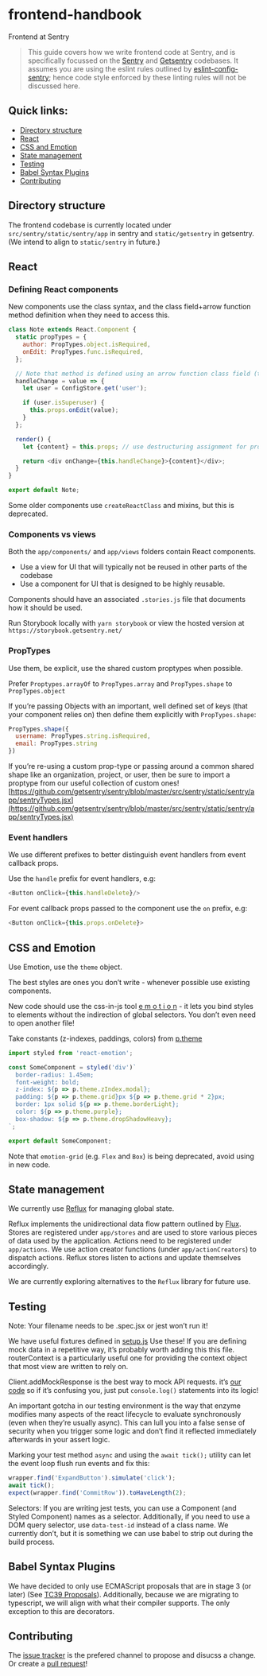 # frontend-handbook

Frontend at Sentry

> This guide covers how we write frontend code at Sentry, and is specifically focussed on the [Sentry](https://github.com/getsentry/sentry) and [Getsentry](https://github.com/getsentry/getsentry) codebases. It assumes you are using the eslint rules outlined by [eslint-config-sentry](https://github.com/getsentry/eslint-config-sentry); hence code style enforced by these linting rules will not be discussed here.

## Quick links:

- [Directory structure](#directory-structure)
- [React](#react)
- [CSS and Emotion](#css-and-emotion)
- [State management](#state-management)
- [Testing](#testing)
- [Babel Syntax Plugins](#babel-plugins)
- [Contributing](#contributing)

## Directory structure

The frontend codebase is currently located under `src/sentry/static/sentry/app` in sentry and `static/getsentry` in getsentry. (We intend to align to `static/sentry` in future.)

## React

### Defining React components

New components use the class syntax, and the class field+arrow function method definition when they need to access this.

```javascript
class Note extends React.Component {
  static propTypes = {
    author: PropTypes.object.isRequired,
    onEdit: PropTypes.func.isRequired,
  };

  // Note that method is defined using an arrow function class field (to bind "this")
  handleChange = value => {
    let user = ConfigStore.get('user');

    if (user.isSuperuser) {
      this.props.onEdit(value);
    }
  };

  render() {
    let {content} = this.props; // use destructuring assignment for props

    return <div onChange={this.handleChange}>{content}</div>;
  }
}

export default Note;
```

Some older components use `createReactClass` and mixins, but this is deprecated.

### Components vs views

Both the `app/components/` and `app/views` folders contain React components.

- Use a view for UI that will typically not be reused in other parts of the codebase
- Use a component for UI that is designed to be highly reusable.

Components should have an associated `.stories.js` file that documents how it should be used.

Run Storybook locally with `yarn storybook` or view the hosted version at `https://storybook.getsentry.net/`

### PropTypes

Use them, be explicit, use the shared custom proptypes when possible.

Prefer `Proptypes.arrayOf` to `PropTypes.array` and `PropTypes.shape` to `PropTypes.object`

If you’re passing Objects with an important, well defined set of keys (that your component relies on) then define them explicitly with `PropTypes.shape`:

```javascript
PropTypes.shape({
  username: PropTypes.string.isRequired,
  email: PropTypes.string
})
```

If you’re re-using a custom prop-type or passing around a common shared shape like an organization, project, or user, then be sure to import a proptype from our useful collection of custom ones! [https://github.com/getsentry/sentry/blob/master/src/sentry/static/sentry/app/sentryTypes.jsx](https://github.com/getsentry/sentry/blob/master/src/sentry/static/sentry/app/sentryTypes.jsx)

### Event handlers

We use different prefixes to better distinguish event handlers from event callback props.

Use the `handle` prefix for event handlers, e.g:

```javascript
<Button onClick={this.handleDelete}/>
```

For event callback props passed to the component use the `on` prefix, e.g:

```javascript
<Button onClick={this.props.onDelete}>
```

## CSS and Emotion

Use Emotion, use the `theme` object.

The best styles are ones you don’t write - whenever possible use existing components.

New code should use the css-in-js tool [e m o t i o n](https://emotion.sh/) - it lets you bind styles to elements without the indirection of global selectors. You don’t even need to open another file!

Take constants (z-indexes, paddings, colors) from [p.theme](https://github.com/getsentry/sentry/blob/master/src/sentry/static/sentry/app/utils/theme.jsx)

```javascript
import styled from 'react-emotion';

const SomeComponent = styled('div')`
  border-radius: 1.45em;
  font-weight: bold;
  z-index: ${p => p.theme.zIndex.modal};
  padding: ${p => p.theme.grid}px ${p => p.theme.grid * 2}px;
  border: 1px solid ${p => p.theme.borderLight};
  color: ${p => p.theme.purple};
  box-shadow: ${p => p.theme.dropShadowHeavy};
`;

export default SomeComponent;
```

Note that `emotion-grid` (e.g. `Flex` and `Box`) is being deprecated, avoid using in new code.

## State management

We currently use [Reflux](https://github.com/reflux/refluxjs) for managing global state.

Reflux implements the unidirectional data flow pattern outlined by [Flux](https://facebook.github.io/flux/docs/overview.html). Stores are registered under `app/stores` and are used to store various pieces of data used by the application. Actions need to be registered under `app/actions`. We use action creator functions (under `app/actionCreators`) to dispatch actions. Reflux stores listen to actions and update themselves accordingly.

We are currently exploring alternatives to the `Reflux` library for future use.

## Testing

Note: Your filename needs to be .spec.jsx or jest won’t run it!

We have useful fixtures defined in [setup.js](https://github.com/getsentry/sentry/blob/master/tests/js/setup.js) Use these! If you are defining mock data in a repetitive way, it’s probably worth adding this this file. routerContext is a particularly useful one for providing the context object that most view are written to rely on.

Client.addMockResponse is the best way to mock API requests. it’s [our code](https://github.com/getsentry/sentry/blob/master/src/sentry/static/sentry/app/__mocks__/api.jsx) so if it’s confusing you, just put `console.log()` statements into its logic!

An important gotcha in our testing environment is the way that enzyme modifies many aspects of the react lifecycle to evaluate synchronously (even when they’re usually async). This can lull you into a false sense of security when you trigger some logic and don’t find it reflected immediately afterwards in your assert logic.

Marking your test method `async` and using the `await tick();` utility can let the event loop flush run events and fix this:

```javascript
wrapper.find('ExpandButton').simulate('click');
await tick();
expect(wrapper.find('CommitRow')).toHaveLength(2);
```

Selectors:
If you are writing jest tests, you can use a Component (and Styled Component) names as a selector. Additionally, if you need to use a DOM query selector, use `data-test-id` instead of a class name. We currently don’t, but it is something we can use babel to strip out during the build process.

## Babel Syntax Plugins
We have decided to only use ECMAScript proposals that are in stage 3 (or later) (See [TC39 Proposals](https://github.com/tc39/proposals)). Additionally, because we are migrating to typescript, we will align with what their compiler supports.
The only exception to this are decorators.


## Contributing

The [issue tracker](https://github.com/getsentry/frontend-handbook/issues/) is the prefered channel to propose and disucss a change. Or create a [pull request](https://github.com/getsentry/frontend-handbook/pulls)!
